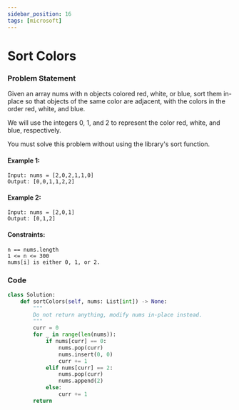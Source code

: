 ```yaml
---
sidebar_position: 16
tags: [microsoft]
---
```


# Sort Colors

### Problem Statement

Given an array nums with n objects colored red, white, or blue, sort them in-place so that objects of the same color are adjacent, with the colors in the order red, white, and blue.

We will use the integers 0, 1, and 2 to represent the color red, white, and blue, respectively.

You must solve this problem without using the library's sort function.

#### Example 1:

```
Input: nums = [2,0,2,1,1,0]
Output: [0,0,1,1,2,2]
```

#### Example 2:

```
Input: nums = [2,0,1]
Output: [0,1,2]
```

#### Constraints:

```
n == nums.length
1 <= n <= 300
nums[i] is either 0, 1, or 2.
```

### Code

```python title="Python Code"
class Solution:
    def sortColors(self, nums: List[int]) -> None:
        """
        Do not return anything, modify nums in-place instead.
        """
        curr = 0
        for _ in range(len(nums)):
            if nums[curr] == 0:
                nums.pop(curr)
                nums.insert(0, 0)
                curr += 1
            elif nums[curr] == 2:
                nums.pop(curr)
                nums.append(2)
            else:
                curr += 1
        return
```
